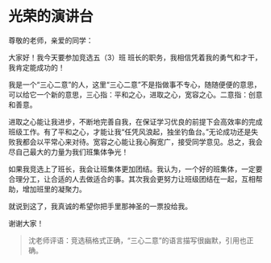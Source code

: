 # 光荣的演讲台 #

尊敬的老师，亲爱的同学：

大家好！我今天要参加竞选五（3）班 班长的职务，我相信凭着我的勇气和才干，我肯定能成功的！

我是一个“三心二意”的人，这里“三心二意”不是指做事不专心，随随便便的意思，可以给它一个新的意思，三心指：平和之心，进取之心，宽容之心。二意指：创意和善意。

进取之心能让我进步，不断地完善自我，在保证学习优良的前提下会高效率的完成班级工作。有了平和之心，才能让我“任凭风浪起，独坐钓鱼台。”无论成功还是失败我都会以平常心来对待。宽容之心能让我心胸宽广，接受同学意见。总之，我会尽自己最大的力量为我们班集体争光！

如果我竞选上了班长，我会让班集体更加团结。我认为，一个好的班集体，一定要合理分工，让合适的人去做适合的事。其次我会更努力让班级团结在一起，互相帮助，增加班里的凝聚力。

就说到这了，我真诚的希望你把手里那神圣的一票投给我。

谢谢大家！
 
> 沈老师评语：竞选稿格式正确，“三心二意”的语言描写很幽默，引用也正确。